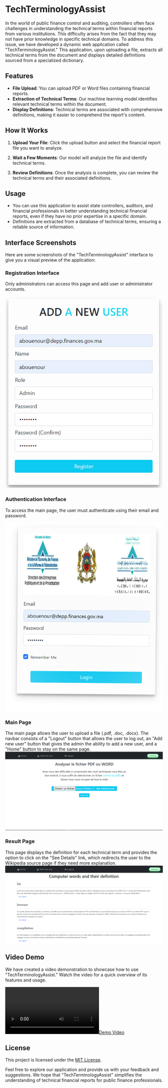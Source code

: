 ﻿# TechTerminologyAssist

In the world of public finance control and auditing, controllers often face challenges in understanding the technical terms within financial reports from various institutions. This difficulty arises from the fact that they may not have prior knowledge in specific technical domains. To address this issue, we have developed a dynamic web application called "TechTerminologyAssist." This application, upon uploading a file, extracts all technical terms from the document and displays detailed definitions sourced from a specialized dictionary.

## Features

- **File Upload**: You can upload PDF or Word files containing financial reports.
- **Extraction of Technical Terms**: Our machine learning model identifies relevant technical terms within the document.
- **Display Definitions**: Technical terms are associated with comprehensive definitions, making it easier to comprehend the report's content.

## How It Works

1. **Upload Your File**: Click the upload button and select the financial report file you want to analyze.

2. **Wait a Few Moments**: Our model will analyze the file and identify technical terms.

3. **Review Definitions**: Once the analysis is complete, you can review the technical terms and their associated definitions.

## Usage

- You can use this application to assist state controllers, auditors, and financial professionals in better understanding technical financial reports, even if they have no prior expertise in a specific domain.
- Definitions are extracted from a database of technical terms, ensuring a reliable source of information.

## Interface Screenshots

Here are some screenshots of the "TechTerminologyAssist" interface to give you a visual preview of the application:
###  Registration Interface
Only administrators can access this page and add user or administrator accounts.

![Screenshot 1](./images/register.png)
### Authentication Interface
To access the main page, the user must authenticate using their email and password.

![Screenshot 2](/images/login.png)

### Main Page
The main page allows the user to upload a file (.pdf, .doc, .docx). The navbar consists of a "Logout" button that allows the user to log out, an "Add new user" button that gives the admin the ability to add a new user, and a "Home" button to stay on the same page.
![Screenshot 3](/images/pagepage.png)
### Result Page
This page displays the definition for each technical term and provides the option to click on the "See Details" link, which redirects the user to the Wikipedia source page if they need more explanation.
![Screenshot 3](/images/result.png)

## Video Demo

We have created a video demonstration to showcase how to use "TechTerminologyAssist." Watch the video for a quick overview of its features and usage.

[![Demo Video](./images//VE%20Project%20992.mp4)](./images//VE%20Project%20992.mp4)

## License

This project is licensed under the [MIT License](LICENSE).

Feel free to explore our application and provide us with your feedback and suggestions. We hope that "TechTerminologyAssist" simplifies the understanding of technical financial reports for public finance professionals.




